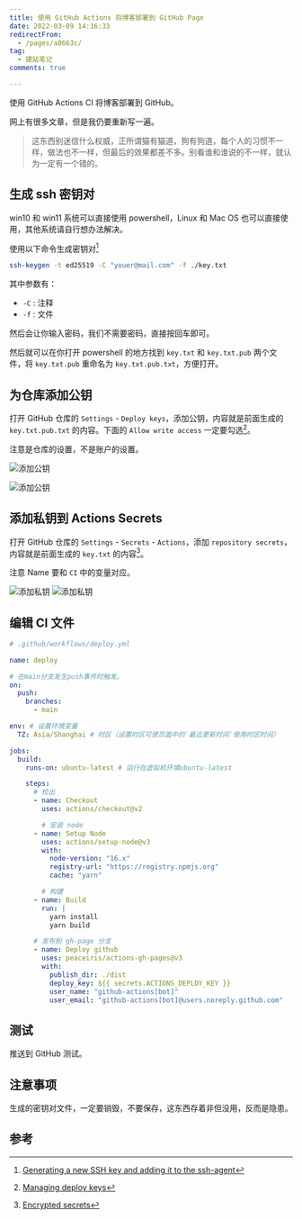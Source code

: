 ```yaml
---
title: 使用 GitHub Actions 将博客部署到 GitHub Page
date: 2022-03-09 14:16:33
redirectFrom:
  - /pages/a8663c/
tag:
  - 建站笔记
comments: true

---
```


使用 GitHub Actions CI 将博客部署到 GitHub。

<!-- more -->

网上有很多文章，但是我仍要重新写一遍。

> 这东西别迷信什么权威，正所谓猫有猫道，狗有狗道，每个人的习惯不一样，做法也不一样，但最后的效果都差不多。别看谁和谁说的不一样，就认为一定有一个错的。

## 生成 ssh 密钥对

win10 和 win11 系统可以直接使用 powershell，Linux 和 Mac OS 也可以直接使用，其他系统请自行想办法解决。

使用以下命令生成密钥对[^ssh-key]

```bash
ssh-keygen -t ed25519 -C "youer@mail.com" -f ./key.txt
```

其中参数有：

- `-C` : 注释
- `-f` : 文件

然后会让你输入密码，我们不需要密码，直接按回车即可。

然后就可以在你打开 powershell 的地方找到 `key.txt` 和 `key.txt.pub` 两个文件，将 `key.txt.pub` 重命名为 `key.txt.pub.txt`，方便打开。

## 为仓库添加公钥

打开 GitHub 仓库的 `Settings` - `Deploy keys`，添加公钥，内容就是前面生成的 `key.txt.pub.txt` 的内容。下面的 `Allow write access` 一定要勾选[^deploy-keys]。

注意是仓库的设置，不是账户的设置。

![添加公钥](./img/Snipaste_2022-03-09_11-35-43.avif)

![添加公钥](./img/Snipaste_2022-03-09_11-42-07.avif)

## 添加私钥到 Actions Secrets

打开 GitHub 仓库的 `Settings` - `Secrets` - `Actions`，添加 `repository secrets`，内容就是前面生成的 `key.txt` 的内容[^secrets]。

注意 Name 要和 `CI` 中的变量对应。

![添加私钥](./img/Snipaste_2022-03-09_11-43-07.avif)
![添加私钥](./img/Snipaste_2022-03-09_11-44-34.avif)

## 编辑 CI 文件

```yml
# .github/workflows/deploy.yml

name: deploy

# 在main分支发生push事件时触发。
on:
  push:
    branches:
      - main

env: # 设置环境变量
  TZ: Asia/Shanghai # 时区（设置时区可使页面中的`最近更新时间`使用时区时间）

jobs:
  build:
    runs-on: ubuntu-latest # 运行在虚拟机环境ubuntu-latest

    steps:
      # 检出
      - name: Checkout
        uses: actions/checkout@v2

        # 安装 node
      - name: Setup Node
        uses: actions/setup-node@v3
        with:
          node-version: "16.x"
          registry-url: "https://registry.npmjs.org"
          cache: "yarn"

        # 构建
      - name: Build
        run: |
          yarn install
          yarn build

      # 发布到 gh-page 分支
      - name: Deploy github
        uses: peaceiris/actions-gh-pages@v3
        with:
          publish_dir: ./dist
          deploy_key: ${{ secrets.ACTIONS_DEPLOY_KEY }}
          user_name: "github-actions[bot]"
          user_email: "github-actions[bot]@users.noreply.github.com"
```

## 测试

推送到 GitHub 测试。

## 注意事项

生成的密钥对文件，一定要销毁，不要保存，这东西存着非但没用，反而是隐患。

## 参考

[^ssh-key]: [Generating a new SSH key and adding it to the ssh-agent](https://docs.github.com/en/authentication/connecting-to-github-with-ssh/generating-a-new-ssh-key-and-adding-it-to-the-ssh-agent)
[^deploy-keys]: [Managing deploy keys](https://docs.github.com/en/developers/overview/managing-deploy-keys#deploy-keys)
[^secrets]: [Encrypted secrets](https://docs.github.com/en/actions/security-guides/encrypted-secrets)
